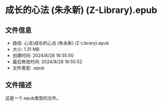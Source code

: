 ﻿# 成长的心法 (朱永新) (Z-Library).epub

## 文件信息
- 路径: 心法\成长的心法 (朱永新) (Z-Library).epub
- 大小: 1.31 MB
- 创建时间: 2024/8/28 16:55:50
- 最后修改时间: 2024/8/28 16:55:52
- 文件类型: .epub

## 文件描述
这是一个.epub类型的文件。

